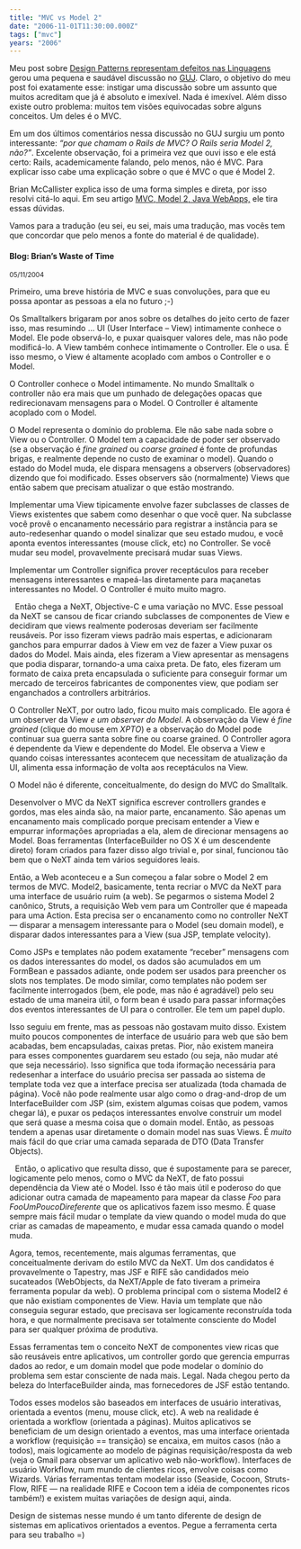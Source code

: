 ```yaml
---
title: "MVC vs Model 2"
date: "2006-11-01T11:30:00.000Z"
tags: ["mvc"]
years: "2006"
---
```


<p></p>
<p>Meu post sobre <a href="http://www.balanceonrails.com.br/articles/2006/10/30/design-patterns-representam-defeitos-nas-linguagens">Design Patterns representam defeitos nas Linguagens</a> gerou uma pequena e saudável discussão no <a href="http://www.guj.com.br/posts/list/44869.java"><span class="caps">GUJ</span></a>. Claro, o objetivo do meu post foi exatamente esse: instigar uma discussão sobre um assunto que muitos acreditam que já é absoluto e imexível. Nada é imexível. Além disso existe outro problema: muitos tem visões equivocadas sobre alguns conceitos. Um deles é o <span class="caps">MVC</span>.</p>
<p>Em um dos últimos comentários nessa discussão no <span class="caps">GUJ</span> surgiu um ponto interessante: <em>“por que chamam o Rails de <span class="caps">MVC</span>? O Rails seria Model 2, não?”</em>. Excelente observação, foi a primeira vez que ouvi isso e ele está certo: Rails, academicamente falando, pelo menos, não é <span class="caps">MVC</span>. Para explicar isso cabe uma explicação sobre o que é <span class="caps">MVC</span> o que é Model 2.</p>
<p>Brian McCallister explica isso de uma forma simples e direta, por isso resolvi citá-lo aqui. Em seu artigo <a href="http://kasparov.skife.org/blog/2004/11/05/#mvc" title="and callcc, why not"><span class="caps">MVC</span>, Model 2, Java WebApps,</a> ele tira essas dúvidas.</p>
<p>Vamos para a tradução (eu sei, eu sei, mais uma tradução, mas vocês tem que concordar que pelo menos a fonte do material é de qualidade).</p>
<p></p>
<p></p>
<h4>Blog: Brian’s Waste of Time</h4>
<p><small>05/11/2004</small></p>
<p>Primeiro, uma breve história de <span class="caps">MVC</span> e suas convoluções, para que eu possa apontar as pessoas a ela no futuro ;-)</p>
<p>Os Smalltalkers brigaram por anos sobre os detalhes do jeito certo de fazer isso, mas resumindo … UI (User Interface – View) intimamente conhece o Model. Ele pode observá-lo, e puxar quaisquer valores dele, mas não pode modificá-lo. A View também conhece intimamente o Controller. Ele o usa. É isso mesmo, o View é altamente acoplado com ambos o Controller e o Model.</p>
<div style="float: right; margin: 5px"><img src="/files/smalltalk-mvc.png" srcset="/files/smalltalk-mvc.png 2x" alt=""></div>
<p>O Controller conhece o Model intimamente. No mundo Smalltalk o controller não era mais que um punhado de delegações opacas que redirecionavam mensagens para o Model. O Controller é altamente acoplado com o Model.</p>
<p>O Model representa o domínio do problema. Ele não sabe nada sobre o View ou o Controller. O Model tem a capacidade de poder ser observado (se a observação é <em>fine grained</em> ou <em>coarse grained</em> é fonte de profundas brigas, e realmente depende no custo de examinar o model). Quando o estado do Model muda, ele dispara mensagens a observers (observadores) dizendo que foi modificado. Esses observers são (normalmente) Views que então sabem que precisam atualizar o que estão mostrando.</p>
<p>Implementar uma View tipicamente envolve fazer subclasses de classes de Views existentes que sabem como desenhar o que você quer. Na subclasse você provê o encanamento necessário para registrar a instância para se auto-redesenhar quando o model sinalizar que seu estado mudou, e você aponta eventos interessantes (mouse click, etc) no Controller. Se você mudar seu model, provavelmente precisará mudar suas Views.</p>
<p>Implementar um Controller significa prover receptáculos para receber mensagens interessantes e mapeá-las diretamente para maçanetas interessantes no Model. O Controller é muito muito magro.</p>
<div style="float: left; margin: 5px"><img src="/files/nextstep-mvc.png" srcset="/files/nextstep-mvc.png 2x" alt=""></div>
<p>Então chega a NeXT, Objective-C e uma variação no <span class="caps">MVC</span>. Esse pessoal da NeXT se cansou de ficar criando subclasses de componentes de View e decidiram que views realmente poderosas deveriam ser facilmente reusáveis. Por isso fizeram views padrão mais espertas, e adicionaram ganchos para empurrar dados à View em vez de fazer a View puxar os dados do Model. Mais ainda, eles fizeram a View apresentar as mensagens que podia disparar, tornando-a uma caixa preta. De fato, eles fizeram um formato de caixa preta encapsulada o suficiente para conseguir formar um mercado de terceiros fabricantes de componentes view, que podiam ser enganchados a controllers arbitrários.</p>
<p>O Controller NeXT, por outro lado, ficou muito mais complicado. Ele agora é um observer da View <em>e um observer do Model</em>. A observação da View é <em>fine grained</em> (clique do mouse em <em><span class="caps">XPTO</span></em>) e a observação do Model pode continuar sua guerra santa sobre fine ou coarse grained. O Controller agora é dependente da View e dependente do Model. Ele observa a View e quando coisas interessantes acontecem que necessitam de atualização da UI, alimenta essa informação de volta aos receptáculos na View.</p>
<p>O Model não é diferente, conceitualmente, do design do <span class="caps">MVC</span> do Smalltalk.</p>
<p>Desenvolver o <span class="caps">MVC</span> da NeXT significa escrever controllers grandes e gordos, mas eles ainda são, na maior parte, encanamento. São apenas um encanamento mais complicado porque precisam entender a View e empurrar informações apropriadas a ela, alem de direcionar mensagens ao Model. Boas ferramentas (InterfaceBuilder no OS X é um descendente direto) foram criados para fazer disso algo trivial e, por sinal, funcionou tão bem que o NeXT ainda tem vários seguidores leais.</p>
<div style="float: right; margin: 5px"><img src="/files/model2-mvc.png" srcset="/files/model2-mvc.png 2x" alt=""></div>
<p>Então, a Web aconteceu e a Sun começou a falar sobre o Model 2 em termos de <span class="caps">MVC</span>. Model2, basicamente, tenta recriar o <span class="caps">MVC</span> da NeXT para uma interface de usuário ruim (a web). Se pegarmos o sistema Model 2 canônico, Struts, a requisição Web vem para um Controller que é mapeada para uma Action. Esta precisa ser o encanamento como no controller NeXT — disparar a mensagem interessante para o Model (seu domain model), e disparar dados interessantes para a View (sua <span class="caps">JSP</span>, template velocity).</p>
<p>Como JSPs e templates não podem exatamente “receber” mensagens com os dados interessantes do model, os dados são acumulados em um FormBean e passados adiante, onde podem ser usados para preencher os slots nos templates. De modo similar, como templates não podem ser facilmente interrogados (bem, ele pode, mas não é agradável) pelo seu estado de uma maneira útil, o form bean é usado para passar informações dos eventos interessantes de UI para o controller. Ele tem um papel duplo.</p>
<p>Isso seguiu em frente, mas as pessoas não gostavam muito disso. Existem muito poucos componentes de interface de usuário para web que são bem acabadas, bem encapsuladas, caixas pretas. Pior, não existem maneira para esses componentes guardarem seu estado (ou seja, não mudar até que seja necessário). Isso significa que toda iformação necessária para redesenhar a interface do usuário precisa ser passada ao sistema de template toda vez que a interface precisa ser atualizada (toda chamada de página). Você não pode realmente usar algo como o drag-and-drop de um InterfaceBuilder com <span class="caps">JSP</span> (sim, existem algumas coisas que podem, vamos chegar lá), e puxar os pedaços interessantes envolve construir um model que será quase a mesma coisa que o domain model. Então, as pessoas tendem a apenas usar diretamente o domain model nas suas Views. É <em>muito</em> mais fácil do que criar uma camada separada de <span class="caps">DTO</span> (Data Transfer Objects).</p>
<div style="float: left; margin: 5px"><img src="/files/model2_5-mvc.png" srcset="/files/model2_5-mvc.png 2x" alt=""></div>
<p>Então, o aplicativo que resulta disso, que é supostamente para se parecer, logicamente pelo menos, como o <span class="caps">MVC</span> da NeXT, de fato possui dependência da View até o Model. Isso é tão mais útil e poderoso do que adicionar outra camada de mapeamento para mapear da classe <em>Foo</em> para <em>FooUmPoucoDireferente</em> que os aplicativos fazem isso mesmo. É quase sempre mais fácil mudar o template da view quando o model muda do que criar as camadas de mapeamento, e mudar essa camada quando o model muda.</p>
<p>Agora, temos, recentemente, mais algumas ferramentas, que conceitualmente derivam do estilo <span class="caps">MVC</span> da NeXT. Um dos candidatos é provavelmente o Tapestry, mas <span class="caps">JSF</span> e <span class="caps">RIFE</span> são candidados meio sucateados (WebObjects, da NeXT/Apple de fato tiveram a primeira ferramenta popular da web). O problema principal com o sistema Model2 é que não existiam componentes de View. Havia um template que não conseguia segurar estado, que precisava ser logicamente reconstruída toda hora, e que normalmente precisava ser totalmente consciente do Model para ser qualquer próxima de produtiva.</p>
<p>Essas ferramentas tem o conceito NeXT de componentes view ricas que são reusáveis entre aplicativos, um controller gordo que gerencia empurras dados ao redor, e um domain model que pode modelar o domínio do problema sem estar consciente de nada mais. Legal. Nada chegou perto da beleza do InterfaceBuilder ainda, mas fornecedores de <span class="caps">JSF</span> estão tentando.</p>
<p>Todos esses modelos são baseados em interfaces de usuário interativas, orientada a eventos (menu, mouse click, etc). A web na realidade é orientada a workflow (orientada a páginas). Muitos aplicativos se beneficiam de um design orientado a eventos, mas uma interface orientada a workflow (requisição == transição) se encaixa, em muitos casos (não a todos), mais logicamente ao modelo de páginas requisição/resposta da web (veja o Gmail para observar um aplicativo web não-workflow). Interfaces de usuário Workflow, num mundo de clientes ricos, envolve coisas como Wizards. Várias ferramentas tentam modelar isso (Seaside, Cocoon, Struts-Flow, <span class="caps">RIFE</span> — na realidade <span class="caps">RIFE</span> e Cocoon tem a idéia de componentes ricos também!) e existem muitas variações de design aqui, ainda.</p>
<p>Design de sistemas nesse mundo é um tanto diferente de design de sistemas em aplicativos orientados a eventos. Pegue a ferramenta certa para seu trabalho =)</p>
<p></p>